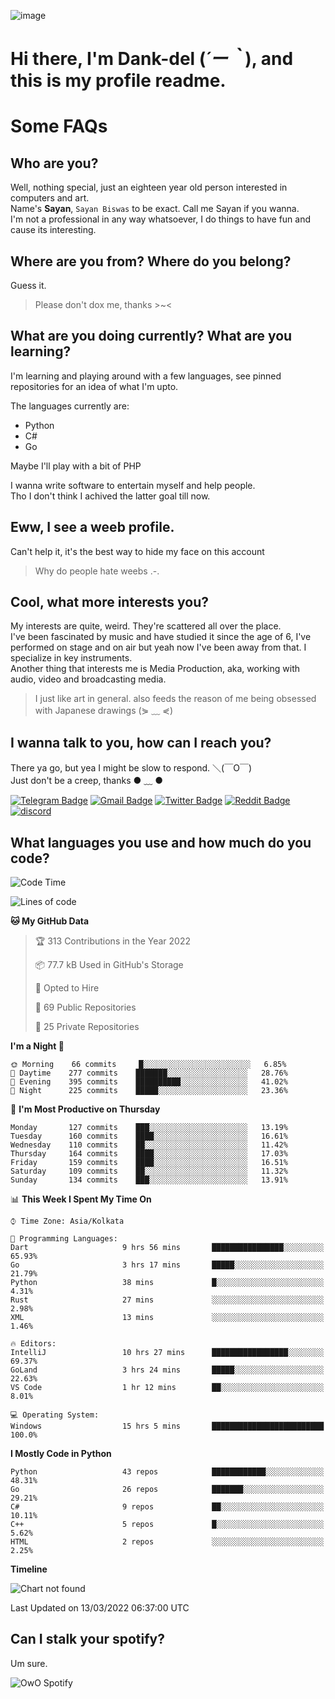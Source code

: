 ![image](https://user-images.githubusercontent.com/63096193/125182844-29f20800-e22f-11eb-8dc9-b0f2d29647bb.png)

# **Hi there, I'm Dank-del (*´ー｀*), and this is my profile readme.**
<!--  [![Profile views](https://gpvc.arturio.dev/dank-del)](https://github.com/dank-del) -->
# Some FAQs

## **Who are you?**

Well, nothing special, just an eighteen year old person interested in computers and art. \
Name's **Sayan**, `Sayan Biswas` to be exact. Call me Sayan if you wanna. \
I'm not a professional in any way whatsoever, I do things to have fun and cause its interesting.

## **Where are you from? Where do you belong?**

Guess it.
> Please don't dox me, thanks >~<

## **What are you doing currently? What are you learning?**

I'm learning and playing around with a few languages, see pinned repositories for an idea of what I'm upto.

The languages currently are:

- Python
- C#
- Go

Maybe I'll play with a bit of PHP

I wanna write software to entertain myself and help people. \
Tho I don't think I achived the latter goal till now.

## **Eww, I see a weeb profile.**

Can't help it, it's the best way to hide my face on this account
> Why do people hate weebs .-.

## **Cool, what more interests you?**

My interests are quite, weird. They're scattered all over the place. \
I've been fascinated by music and have studied it since the age of 6, I've performed on stage and on air but yeah now I've been away from that. I specialize in key instruments. \
Another thing that interests me is Media Production, aka, working with audio, video and broadcasting media.

> I just like art in general. also feeds the reason of me being obsessed with Japanese drawings (⋟ ﹏ ⋞)

## **I wanna talk to you, how can I reach you?**

There ya go, but yea I might be slow to respond. ＼(￣O￣) \
Just don't be a creep, thanks ● ﹏ ●

[![Telegram Badge](https://img.shields.io/badge/-dank_as_fuck-1ca0f1?style=flat-square&logo=telegram&logoColor=white&link=https://t.me/dank_as_fuck)](https://t.me/dank_as_fuck)
[![Gmail Badge](https://img.shields.io/badge/-chizuru@kanojo.tk-c14438?style=flat-square&logo=Gmail&logoColor=white&link=mailto:chizuru@kanojo.tk)](mailto:chizuru@kanojo.tk)
[![Twitter Badge](https://img.shields.io/twitter/follow/TheDankDel?style=social)](https://twitter.com/TheDankDel)
[![Reddit Badge](https://img.shields.io/reddit/user-karma/combined/dank_as_fuck_?style=social)](https://www.reddit.com/user/dank_as_fuck_/)
[![discord](https://discord-md-badge.vercel.app/api/shield/506536929152466945?style=social)](https://discordapp.com/users/506536929152466945)

## **What languages you use and how much do you code?**

<!--START_SECTION:waka-->
![Code Time](http://img.shields.io/badge/Code%20Time-501%20hrs%205%20mins-blue)

![Lines of code](https://img.shields.io/badge/From%20Hello%20World%20I%27ve%20Written-865%20Thousand%20lines%20of%20code-blue)

**🐱 My GitHub Data** 

> 🏆 313 Contributions in the Year 2022
 > 
> 📦 77.7 kB Used in GitHub's Storage 
 > 
> 💼 Opted to Hire
 > 
> 📜 69 Public Repositories 
 > 
> 🔑 25 Private Repositories  
 > 
**I'm a Night 🦉** 

```text
🌞 Morning    66 commits     █░░░░░░░░░░░░░░░░░░░░░░░░   6.85% 
🌆 Daytime    277 commits    ███████░░░░░░░░░░░░░░░░░░   28.76% 
🌃 Evening    395 commits    ██████████░░░░░░░░░░░░░░░   41.02% 
🌙 Night      225 commits    █████░░░░░░░░░░░░░░░░░░░░   23.36%

```
📅 **I'm Most Productive on Thursday** 

```text
Monday       127 commits    ███░░░░░░░░░░░░░░░░░░░░░░   13.19% 
Tuesday      160 commits    ████░░░░░░░░░░░░░░░░░░░░░   16.61% 
Wednesday    110 commits    ██░░░░░░░░░░░░░░░░░░░░░░░   11.42% 
Thursday     164 commits    ████░░░░░░░░░░░░░░░░░░░░░   17.03% 
Friday       159 commits    ████░░░░░░░░░░░░░░░░░░░░░   16.51% 
Saturday     109 commits    ██░░░░░░░░░░░░░░░░░░░░░░░   11.32% 
Sunday       134 commits    ███░░░░░░░░░░░░░░░░░░░░░░   13.91%

```


📊 **This Week I Spent My Time On** 

```text
⌚︎ Time Zone: Asia/Kolkata

💬 Programming Languages: 
Dart                     9 hrs 56 mins       ████████████████░░░░░░░░░   65.93% 
Go                       3 hrs 17 mins       █████░░░░░░░░░░░░░░░░░░░░   21.79% 
Python                   38 mins             █░░░░░░░░░░░░░░░░░░░░░░░░   4.31% 
Rust                     27 mins             ░░░░░░░░░░░░░░░░░░░░░░░░░   2.98% 
XML                      13 mins             ░░░░░░░░░░░░░░░░░░░░░░░░░   1.46%

🔥 Editors: 
IntelliJ                 10 hrs 27 mins      █████████████████░░░░░░░░   69.37% 
GoLand                   3 hrs 24 mins       █████░░░░░░░░░░░░░░░░░░░░   22.63% 
VS Code                  1 hr 12 mins        ██░░░░░░░░░░░░░░░░░░░░░░░   8.01%

💻 Operating System: 
Windows                  15 hrs 5 mins       █████████████████████████   100.0%

```

**I Mostly Code in Python** 

```text
Python                   43 repos            ████████████░░░░░░░░░░░░░   48.31% 
Go                       26 repos            ███████░░░░░░░░░░░░░░░░░░   29.21% 
C#                       9 repos             ██░░░░░░░░░░░░░░░░░░░░░░░   10.11% 
C++                      5 repos             █░░░░░░░░░░░░░░░░░░░░░░░░   5.62% 
HTML                     2 repos             ░░░░░░░░░░░░░░░░░░░░░░░░░   2.25%

```


**Timeline**

![Chart not found](https://raw.githubusercontent.com/Dank-del/Dank-del/main/charts/bar_graph.png) 


 Last Updated on 13/03/2022 06:37:00 UTC
<!--END_SECTION:waka-->

## **Can I stalk your spotify?**

Um sure.

![OwO Spotify](https://spotify-recently-played-readme.vercel.app/api?user=31fdrsslnr7nvq4ytqwtw7c4rxfm&count=5)
